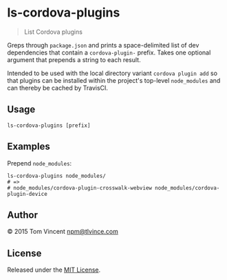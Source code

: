# ls-cordova-plugins

> List Cordova plugins

Greps through `package.json` and prints a space-delimited list of dev
dependencies that contain a `cordova-plugin-` prefix. Takes one optional
argument that prepends a string to each result.

Intended to be used with the local directory variant `cordova plugin add` so
that plugins can be installed within the project's top-level `node_modules` and
can thereby be cached by TravisCI.

## Usage

```shell
ls-cordova-plugins [prefix]
```

## Examples

Prepend `node_modules`:

```shell
ls-cordova-plugins node_modules/
# =>
# node_modules/cordova-plugin-crosswalk-webview node_modules/cordova-plugin-device
```

## Author

© 2015 Tom Vincent <npm@tlvince.com>

## License

Released under the [MIT License](http://tlvince.mit-license.org).
